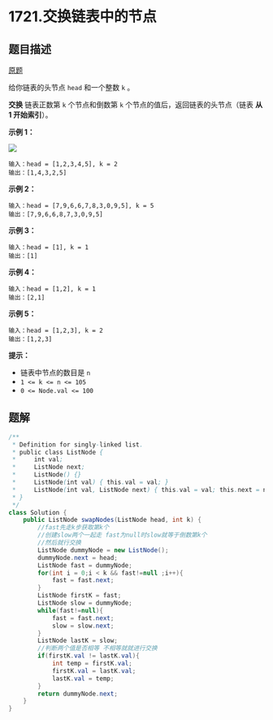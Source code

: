 # 1721.交换链表中的节点

## 题目描述

[原题](https://leetcode-cn.com/problems/swapping-nodes-in-a-linked-list/)

给你链表的头节点 `head` 和一个整数 `k` 。

**交换** 链表正数第 `k` 个节点和倒数第 `k` 个节点的值后，返回链表的头节点（链表 **从 1 开始索引**）。

 **示例 1：**

![](https://assets.leetcode-cn.com/aliyun-lc-upload/uploads/2021/01/10/linked1.jpg)

```
输入：head = [1,2,3,4,5], k = 2
输出：[1,4,3,2,5]
```

**示例 2：**

```
输入：head = [7,9,6,6,7,8,3,0,9,5], k = 5
输出：[7,9,6,6,8,7,3,0,9,5]
```

**示例 3：**

```
输入：head = [1], k = 1
输出：[1]
```

**示例 4：**

```
输入：head = [1,2], k = 1
输出：[2,1]
```

**示例 5：**

```
输入：head = [1,2,3], k = 2
输出：[1,2,3]
```

**提示：**

- 链表中节点的数目是 `n`
- `1 <= k <= n <= 105`
- `0 <= Node.val <= 100`

## 题解

```java
/**
 * Definition for singly-linked list.
 * public class ListNode {
 *     int val;
 *     ListNode next;
 *     ListNode() {}
 *     ListNode(int val) { this.val = val; }
 *     ListNode(int val, ListNode next) { this.val = val; this.next = next; }
 * }
 */
class Solution {
    public ListNode swapNodes(ListNode head, int k) {
        //fast先走k步获取第k个
        //创建slow两个一起走 fast为null时slow就等于倒数第k个
        //然后就行交换
        ListNode dummyNode = new ListNode();
        dummyNode.next = head;
        ListNode fast = dummyNode;
        for(int i = 0;i < k && fast!=null ;i++){
            fast = fast.next;
        }
        ListNode firstK = fast;
        ListNode slow = dummyNode;
        while(fast!=null){
            fast = fast.next;
            slow = slow.next;
        }
        ListNode lastK = slow;
        //判断两个值是否相等 不相等就就进行交换
        if(firstK.val != lastK.val){
            int temp = firstK.val;
            firstK.val = lastK.val;
            lastK.val = temp;
        }
        return dummyNode.next;
    }
}
```

